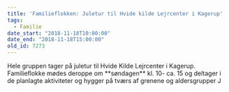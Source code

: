 ```yaml
---
title: 'Familieflokken: Juletur til Hvide kilde Lejrcenter i Kagerup'
tags:
  - Familie
date_start: "2018-11-18T10:00:00"
date_end: "2018-11-18T15:00:00"
old_id: 7273
---
```

<p class="Textbody">Hele gruppen tager på juletur til Hvide Kilde Lejrcenter i Kagerup. <br /> Familieflokke mødes deroppe om **søndagen** kl. 10- ca. 15 og deltager i de planlagte aktiviteter og hygger på tværs af grenene og aldersgrupper J</p>